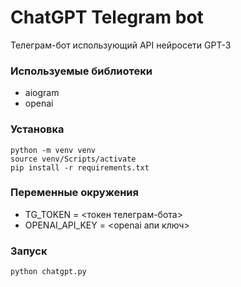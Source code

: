 # ChatGPT Telegram bot
Телеграм-бот использующий API нейросети GPT-3 

### Используемые библиотеки
* aiogram
* openai

### Установка
```
python -m venv venv
source venv/Scripts/activate
pip install -r requirements.txt
```

### Переменные окружения
* TG_TOKEN = <токен телеграм-бота>
* OPENAI_API_KEY = <openai апи ключ>

### Запуск
```
python chatgpt.py
```
